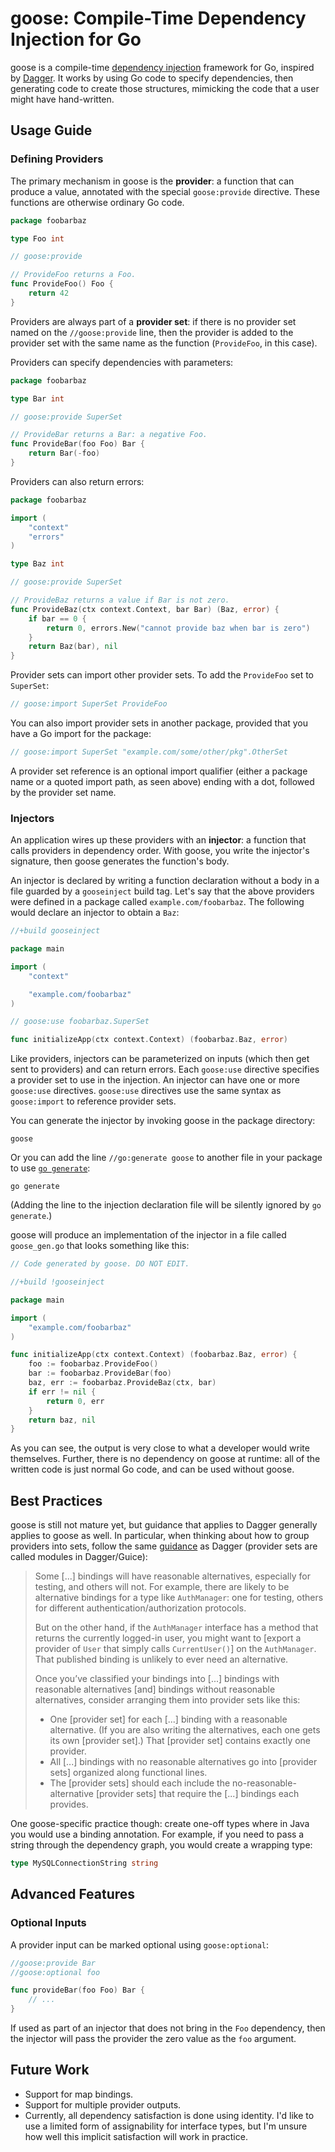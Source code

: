 # goose: Compile-Time Dependency Injection for Go

goose is a compile-time [dependency injection][] framework for Go, inspired by
[Dagger][].  It works by using Go code to specify dependencies, then
generating code to create those structures, mimicking the code that a user
might have hand-written.

[dependency injection]: https://en.wikipedia.org/wiki/Dependency_injection
[Dagger]: https://google.github.io/dagger/

## Usage Guide

### Defining Providers

The primary mechanism in goose is the **provider**: a function that can
produce a value, annotated with the special `goose:provide` directive. These
functions are otherwise ordinary Go code.

```go
package foobarbaz

type Foo int

// goose:provide

// ProvideFoo returns a Foo.
func ProvideFoo() Foo {
	return 42
}
```

Providers are always part of a **provider set**: if there is no provider set
named on the `//goose:provide` line, then the provider is added to the provider
set with the same name as the function (`ProvideFoo`, in this case).

Providers can specify dependencies with parameters:

```go
package foobarbaz

type Bar int

// goose:provide SuperSet

// ProvideBar returns a Bar: a negative Foo.
func ProvideBar(foo Foo) Bar {
	return Bar(-foo)
}
```

Providers can also return errors:

```go
package foobarbaz

import (
	"context"
	"errors"
)

type Baz int

// goose:provide SuperSet

// ProvideBaz returns a value if Bar is not zero.
func ProvideBaz(ctx context.Context, bar Bar) (Baz, error) {
	if bar == 0 {
		return 0, errors.New("cannot provide baz when bar is zero")
	}
	return Baz(bar), nil
}
```

Provider sets can import other provider sets.  To add the `ProvideFoo` set to
`SuperSet`:

```go
// goose:import SuperSet ProvideFoo
```

You can also import provider sets in another package, provided that you have a
Go import for the package:

```go
// goose:import SuperSet "example.com/some/other/pkg".OtherSet
```

A provider set reference is an optional import qualifier (either a package name
or a quoted import path, as seen above) ending with a dot, followed by the
provider set name.

### Injectors

An application wires up these providers with an **injector**: a function that
calls providers in dependency order. With goose, you write the injector's
signature, then goose generates the function's body.

An injector is declared by writing a function declaration without a body in a
file guarded by a `gooseinject` build tag. Let's say that the above providers
were defined in a package called `example.com/foobarbaz`. The following would
declare an injector to obtain a `Baz`:

```go
//+build gooseinject

package main

import (
	"context"

	"example.com/foobarbaz"
)

// goose:use foobarbaz.SuperSet

func initializeApp(ctx context.Context) (foobarbaz.Baz, error)
```

Like providers, injectors can be parameterized on inputs (which then get sent to
providers) and can return errors. Each `goose:use` directive specifies a
provider set to use in the injection. An injector can have one or more
`goose:use` directives. `goose:use` directives use the same syntax as
`goose:import` to reference provider sets.

You can generate the injector by invoking goose in the package directory:

```
goose
```

Or you can add the line `//go:generate goose` to another file in your package to
use [`go generate`]:

```
go generate
```

(Adding the line to the injection declaration file will be silently ignored by
`go generate`.)

goose will produce an implementation of the injector in a file called
`goose_gen.go` that looks something like this:

```go
// Code generated by goose. DO NOT EDIT.

//+build !gooseinject

package main

import (
	"example.com/foobarbaz"
)

func initializeApp(ctx context.Context) (foobarbaz.Baz, error) {
	foo := foobarbaz.ProvideFoo()
	bar := foobarbaz.ProvideBar(foo)
	baz, err := foobarbaz.ProvideBaz(ctx, bar)
	if err != nil {
		return 0, err
	}
	return baz, nil
}
```

As you can see, the output is very close to what a developer would write
themselves. Further, there is no dependency on goose at runtime: all of the
written code is just normal Go code, and can be used without goose.

[`go generate`]: https://blog.golang.org/generate

## Best Practices

goose is still not mature yet, but guidance that applies to Dagger generally
applies to goose as well. In particular, when thinking about how to group
providers into sets, follow the same [guidance](https://google.github.io/dagger/testing.html#organize-modules-for-testability)
as Dagger (provider sets are called modules in Dagger/Guice):

> Some [...] bindings will have reasonable alternatives, especially for
> testing, and others will not. For example, there are likely to be
> alternative bindings for a type like `AuthManager`: one for testing, others
> for different authentication/authorization protocols.
>
> But on the other hand, if the `AuthManager` interface has a method that
> returns the currently logged-in user, you might want to [export a provider of
> `User` that simply calls `CurrentUser()`]  on the `AuthManager`. That
> published binding is unlikely to ever need an alternative.
>
> Once you’ve classified your bindings into [...] bindings with reasonable
> alternatives [and] bindings without reasonable alternatives, consider
> arranging them into provider sets like this:
>
> - One [provider set] for each [...] binding with a reasonable alternative.
>   (If you are also writing the alternatives, each one gets its own [provider
>   set].) That [provider set] contains exactly one provider.
> - All [...] bindings with no reasonable alternatives go into [provider sets]
>   organized along functional lines.
> - The [provider sets] should each include the no-reasonable-alternative
>   [provider sets] that require the [...] bindings each provides.

One goose-specific practice though: create one-off types where in Java you
would use a binding annotation. For example, if you need to pass a string
through the dependency graph, you would create a wrapping type:

```go
type MySQLConnectionString string
```

## Advanced Features

### Optional Inputs

A provider input can be marked optional using `goose:optional`:

```go
//goose:provide Bar
//goose:optional foo

func provideBar(foo Foo) Bar {
	// ...
}
```

If used as part of an injector that does not bring in the `Foo` dependency, then
the injector will pass the provider the zero value as the `foo` argument.

## Future Work

-   Support for map bindings.
-   Support for multiple provider outputs.
-   Currently, all dependency satisfaction is done using identity. I'd like to
    use a limited form of assignability for interface types, but I'm unsure
    how well this implicit satisfaction will work in practice.
